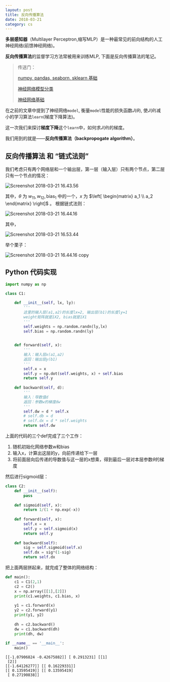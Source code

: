 ```yaml
---
layout: post
title: 反向传播算法
date: 2018-03-21
category: cs
---
```


**多层感知器**（Multilayer Perceptron,缩写MLP）是一种最常见的前向结构的人工神经网络(前馈神经网络)。

**反向传播算法**的监督学习方法常被用来训练MLP, 下面是反向传播算法的笔记。

> 传送门：
>
> [numpy, pandas, seaborn, sklearn 基础](http://liuxin21.com/python,%20cs/2018/03/12/sklearn.html)
> 
> [神经网络模型分类](http://ibillxia.github.io/blog/2013/03/24/classes-of-neural-networks/)
>
> [神经网络基础](http://liuxin21.com/ai/2018/03/18/ai.html)



在之前的文章中提到了神经网络`model`, 衡量`model`性能的损失函数$J(\theta)$, 使$J(\theta)$减小的学习算法`learn`(梯度下降算法)。

这一次我们来探讨**梯度下降**这个`learn`中，如何求$J(\theta)$的梯度。

我们用到的就是——**反向传播算法（backpropogate algorithm）**。

## 反向传播算法 和 “链式法则”

我们考虑只有两个网络层和一个输出层，第一层（输入层）只有两个节点，第二层只有一个节点的情况：

![Screenshot 2018-03-21 16.43.56](https://i.imgur.com/lPgoVkz.png)

其中，$\theta$ 为 $w_{11}, w_{12}, \mathrm{bias}_1$ 中的一个，$x$ 为
$\left[
\begin{matrix}
a_1 \\
a_2 
\end{matrix}
\right]$
。
根据链式法则：

![Screenshot 2018-03-21 16.44.16](https://i.imgur.com/GFY4Jy7.png)

其中，

![Screenshot 2018-03-21 16.53.44](https://i.imgur.com/MG2BDUZ.png)

举个栗子：

![Screenshot 2018-03-21 16.44.16 copy](https://i.imgur.com/ObTOvDi.png)

## Python 代码实现


```python
import numpy as np
```


```python
class C1:
    
    def __init__(self, lx, ly):
        '''
        这里的输入层(a1,a2)的长度lx=2, 输出层(b1)的长度ly=1
        weight矩阵就是1X2, bias就是1X1 
        '''   
        self.weights = np.random.randn(ly,lx)
        self.bias = np.random.randn(ly)
    

    def forward(self, x):
        '''
        输入：输入层x(a1,a2)
        返回：输出层y(b1)
        '''
        self.x = x
        self.y = np.dot(self.weights, x) + self.bias
        return self.y
    
    def backward(self, d):
        '''
        输入：导数值d
        返回：参数w的梯度dw
        '''
        self.dw = d * self.x
        # self.db = d
        # self.dx = d * self.weights
        return self.dw
```

上面的代码的三个def完成了三个工作：
1. 随机初始化网络参数w和bias
2. 输入x，计算出这层的y，向前传递给下一层
3. 将前面层向后传递的导数值与这一层的x想乘，得到最后一层对本层参数$\theta$的梯度

然后进行sigmoid层：


```python
class C2:
    def __init__(self):
        pass
    
    def sigmoid(self, x):
        return 1/(1 + np.exp(-x))
    
    def forward(self, x):
        self.x = x
        self.y = self.sigmoid(x)
        return self.y
    
    def backward(self):
        sig = self.sigmoid(self.x)
        self.dx = sig*(1-sig)
        return self.dx
```

把上面两层拼起来，就完成了整体的网络结构：


```python
def main():
    c1 = C1(2,1)
    c2 = C2()
    x = np.array([[1],[2]])
    print(c1.weights, c1.bias, x)
    
    y1 = c1.forward(x)
    y2 = c2.forward(y1)
    print(y1, y2)
    
    dh = c2.backward()
    dw = c1.backward(dh)
    print(dh, dw)
    
if __name__ == '__main__':
    main()
```

    [[-1.07906824 -0.42675882]] [ 0.2913231] [[1]
     [2]]
    [[-1.64126277]] [[ 0.16229331]]
    [[ 0.13595419]] [[ 0.13595419]
     [ 0.27190838]]
